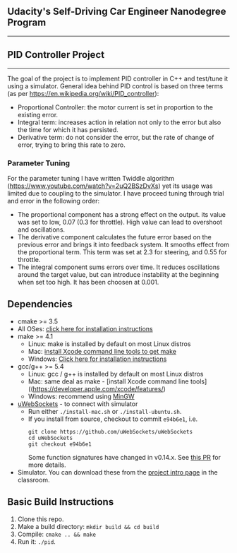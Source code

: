 ## Udacity's Self-Driving Car Engineer Nanodegree Program
---
## PID Controller Project
---

The goal of the project is to implement PID controller in C++ and test/tune it using a simulator. General idea behind PID control is based on three terms (as per https://en.wikipedia.org/wiki/PID_controller):
* Proportional Controller: the motor current is set in proportion to the existing error.
* Integral term: increases action in relation not only to the error but also the time for which it has persisted.
* Derivative term: do not consider the error, but the rate of change of error, trying to bring this rate to zero. 

### Parameter Tuning
For the parameter tuning I have written Twiddle algorithm (https://www.youtube.com/watch?v=2uQ2BSzDvXs) yet its usage was limited due to coupling to the simulator. I have proceed tuning through trial and error in the following order:
* The proportional component has a strong effect on the output. its value was set to low, 0.07 (0.3 for throttle). High value can lead to overshoot and oscillations.
*  The derivative component calculates the future error based on the previous error and brings it into feedback system. It smooths effect from the proportional term. This term was set at 2.3 for steering, and 0.55 for throttle.
* The integral component sums errors over time. It reduces oscillations around the target value, but can introduce instability at the beginning when set too high. It has been choosen at 0.001.

## Dependencies

* cmake >= 3.5
 * All OSes: [click here for installation instructions](https://cmake.org/install/)
* make >= 4.1
  * Linux: make is installed by default on most Linux distros
  * Mac: [install Xcode command line tools to get make](https://developer.apple.com/xcode/features/)
  * Windows: [Click here for installation instructions](http://gnuwin32.sourceforge.net/packages/make.htm)
* gcc/g++ >= 5.4
  * Linux: gcc / g++ is installed by default on most Linux distros
  * Mac: same deal as make - [install Xcode command line tools]((https://developer.apple.com/xcode/features/)
  * Windows: recommend using [MinGW](http://www.mingw.org/)
* [uWebSockets](https://github.com/uWebSockets/uWebSockets) - to connect with simulator
  * Run either `./install-mac.sh` or `./install-ubuntu.sh`.
  * If you install from source, checkout to commit `e94b6e1`, i.e.
    ```
    git clone https://github.com/uWebSockets/uWebSockets
    cd uWebSockets
    git checkout e94b6e1
    ```
    Some function signatures have changed in v0.14.x. See [this PR](https://github.com/udacity/CarND-MPC-Project/pull/3) for more details.
* Simulator. You can download these from the [project intro page](https://github.com/udacity/self-driving-car-sim/releases) in the classroom.

## Basic Build Instructions

1. Clone this repo.
2. Make a build directory: `mkdir build && cd build`
3. Compile: `cmake .. && make`
4. Run it: `./pid`.
